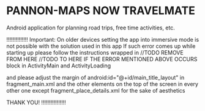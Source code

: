 # PANNON-MAPS NOW TRAVELMATE
Android application for planning road trips, free time activities, etc.

!!!!!!!!!!!!!!
Important: On older devices setting the app into immersive mode is not possible with the solution used in this app
If such error comes up while starting up please follow the instructions wrapped in 
//TODO REMOVE FROM HERE
//TODO TO HERE IF THE ERROR MENTIONED ABOVE OCCURS
block
in ActivityMain and ActivityLoading

and please adjust the margin of 
  android:id="@+id/main_title_layout"
  in fragment_main.xml
and the other elements on the top of the screen
in every other one except fragment_place_details.xml
for the sake of aesthetics

THANK YOU!
!!!!!!!!!!!!!!!!

